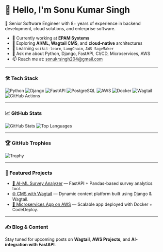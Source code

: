 # 👋 Hello, I'm Sonu Kumar Singh

🚀 Senior Software Engineer with 8+ years of experience in backend development, cloud solutions, and enterprise software.

- 🔭 Currently working at **EPAM Systems**
- 🌱 Exploring **AI/ML, Wagtail CMS**, and **cloud-native** architectures
- 🧠 Learning `scikit-learn`, `LangChain`, `AWS SageMaker`
- 💬 Ask me about Python, Django, FastAPI, CI/CD, Microservices, AWS
- 📫 Reach me at: sonukrsingh204@gmail.com

---

### 🛠️ Tech Stack

![Python](https://img.shields.io/badge/Python-3776AB?style=flat&logo=python&logoColor=white)
![Django](https://img.shields.io/badge/Django-092E20?style=flat&logo=django&logoColor=white)
![FastAPI](https://img.shields.io/badge/FastAPI-009688?style=flat&logo=fastapi&logoColor=white)
![PostgreSQL](https://img.shields.io/badge/PostgreSQL-4169E1?style=flat&logo=postgresql&logoColor=white)
![AWS](https://img.shields.io/badge/AWS-FF9900?style=flat&logo=amazonaws&logoColor=white)
![Docker](https://img.shields.io/badge/Docker-2496ED?style=flat&logo=docker&logoColor=white)
![Wagtail](https://img.shields.io/badge/Wagtail-43B1B1?style=flat&logo=wagtail&logoColor=white)
![GitHub Actions](https://img.shields.io/badge/GitHub_Actions-2088FF?style=flat&logo=github-actions&logoColor=white)

---

### 📈 GitHub Stats

![GitHub Stats](https://github-readme-stats.vercel.app/api?username=Sonu-Kumar-Singh&show_icons=true&theme=radical)
![Top Languages](https://github-readme-stats.vercel.app/api/top-langs/?username=Sonu-Kumar-Singh&layout=compact&theme=radical)

---

### 🏆 GitHub Trophies

![Trophy](https://github-profile-trophy.vercel.app/?username=Sonu-Kumar-Singh&theme=gruvbox)

---

### 📌 Featured Projects

- [🧠 AI-ML Survey Analyzer](#) — FastAPI + Pandas-based survey analytics tool.
- [🌐 CMS with Wagtail](#) — Dynamic content platform built using Django & Wagtail.
- [🚀 Microservices App on AWS](#) — Scalable app deployed with Docker + CodeDeploy.

---

### ✍️ Blog & Content

Stay tuned for upcoming posts on **Wagtail**, **AWS Projects**, and **AI-integration with FastAPI**.
